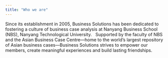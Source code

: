 ```yaml
---
title: "Who we are"
---
```

Since its establishment in 2005, Business Solutions has been dedicated to fostering a culture of business case analysis at Nanyang Business School (NBS), Nanyang Technological University.  
Supported by the faculty of NBS and the Asian Business Case Centre—home to the world’s largest repository of Asian business cases—Business Solutions strives to empower our members, create meaningful experiences and build lasting friendships. 
